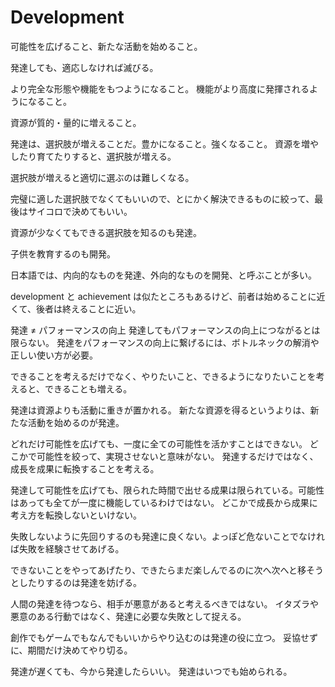 # Development

可能性を広げること、新たな活動を始めること。

発達しても、適応しなければ滅びる。

より完全な形態や機能をもつようになること。
機能がより高度に発揮されるようになること。

資源が質的・量的に増えること。

発達は、選択肢が増えることだ。豊かになること。強くなること。
資源を増やしたり育てたりすると、選択肢が増える。

選択肢が増えると適切に選ぶのは難しくなる。

完璧に適した選択肢でなくてもいいので、とにかく解決できるものに絞って、最後はサイコロで決めてもいい。

資源が少なくてもできる選択肢を知るのも発達。

子供を教育するのも開発。

日本語では、内向的なものを発達、外向的なものを開発、と呼ぶことが多い。

development と achievement は似たところもあるけど、前者は始めることに近くて、後者は終えることに近い。

発達 ≠ パフォーマンスの向上
発達してもパフォーマンスの向上につながるとは限らない。
発達をパフォーマンスの向上に繋げるには、ボトルネックの解消や正しい使い方が必要。

できることを考えるだけでなく、やりたいこと、できるようになりたいことを考えると、できることも増える。

発達は資源よりも活動に重きが置かれる。
新たな資源を得るというよりは、新たな活動を始めるのが発達。

どれだけ可能性を広げても、一度に全ての可能性を活かすことはできない。
どこかで可能性を絞って、実現させないと意味がない。
発達するだけではなく、成長を成果に転換することを考える。

発達して可能性を広げても、限られた時間で出せる成果は限られている。可能性はあっても全てが一度に機能しているわけではない。
どこかで成長から成果に考え方を転換しないといけない。

失敗しないように先回りするのも発達に良くない。よっぽど危ないことでなければ失敗を経験させてあげる。

できないことをやってあげたり、できたらまだ楽しんでるのに次へ次へと移そうとしたりするのは発達を妨げる。

人間の発達を待つなら、相手が悪意があると考えるべきではない。
イタズラや悪意のある行動ではなく、発達に必要な失敗として捉える。

創作でもゲームでもなんでもいいからやり込むのは発達の役に立つ。
妥協せずに、期間だけ決めてやり切る。

発達が遅くても、今から発達したらいい。
発達はいつでも始められる。
